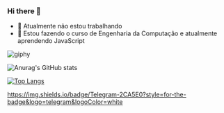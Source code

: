 ### Hi there 👋

- 🔭 Atualmente não estou trabalhando
- 🌱 Estou fazendo o curso de Engenharia da Computação e atualmente aprendendo JavaScript

![giphy](https://user-images.githubusercontent.com/44234388/137402400-da3c398e-c621-4953-803d-270b9c444612.gif)

![Anurag's GitHub stats](https://github-readme-stats.vercel.app/api?username=Edufgs&show_icons=true&theme=tokyonight&include_all_commits=true)

[![Top Langs](https://github-readme-stats.vercel.app/api/top-langs/?username=Edufgs&layout=compact)](https://github.com/anuraghazra/github-readme-stats)

https://img.shields.io/badge/Telegram-2CA5E0?style=for-the-badge&logo=telegram&logoColor=white

